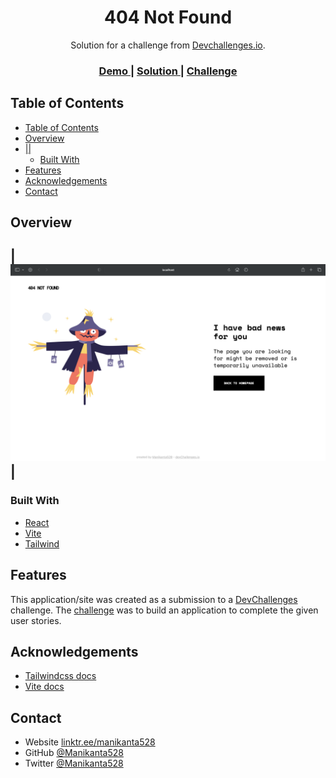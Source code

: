 <!-- Please update value in the {}  -->

<h1 align="center">404 Not Found</h1>

<div align="center">
   Solution for a challenge from  <a href="http://devchallenges.io" target="_blank">Devchallenges.io</a>.
</div>

<div align="center">
  <h3>
    <a href="https://manikanta528-404-not-found.netlify.app/">
      Demo
    </a>
    <span> | </span>
    <a href="https://github.com/Manikanta528/404-Not-Found">
      Solution
    </a>
    <span> | </span>
    <a href="https://devchallenges.io/challenges/wBunSb7FPrIepJZAg0sY">
      Challenge
    </a>
  </h3>
</div>

<!-- TABLE OF CONTENTS -->

## Table of Contents

- [Table of Contents](#table-of-contents)
- [Overview](#overview)
- [||](#)
  - [Built With](#built-with)
- [Features](#features)
- [Acknowledgements](#acknowledgements)
- [Contact](#contact)
<!-- OVERVIEW -->

## Overview

|![screenshot](./src/assets/Screenshot%202023-05-02%20at%202.22.52%20PM.png)|
-



### Built With

<!-- This section should list any major frameworks that you built your project using. Here are a few examples.-->

- [React](https://reactjs.org/)
- [Vite](https://vitejs.dev)
- [Tailwind](https://tailwindcss.com/)

## Features

<!-- List the features of your application or follow the template. Don't share the figma file here :) -->

This application/site was created as a submission to a [DevChallenges](https://devchallenges.io/challenges) challenge. The [challenge](https://devchallenges.io/challenges/wBunSb7FPrIepJZAg0sY) was to build an application to complete the given user stories.


## Acknowledgements

<!-- This section should list any articles or add-ons/plugins that helps you to complete the project. This is optional but it will help you in the future. For exmpale -->

- [Tailwindcss docs](https://tailwindcss.com/docs/installation)
-  [Vite docs](https://vitejs.dev)


## Contact

- Website [linktr.ee/manikanta528](https://linktr.ee/manikanta528)
- GitHub [@Manikanta528](https://github.com/Manikanta528)
- Twitter [@Manikanta528](https://twitter.com/Manikanta528)
